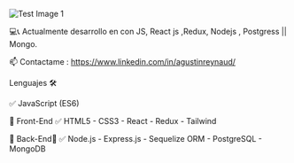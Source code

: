 ![Test Image 1](https://github.com/AgustinReynaud/AgustinReynaud/blob/main/Images/image.png)

💻📞 Actualmente desarrollo en con JS, React js ,Redux, Nodejs , Postgress || Mongo.

📫  Contactame :  https://www.linkedin.com/in/agustinreynaud/


Lenguajes 🛠️

✅ JavaScript (ES6)

🔶 Front-End 
✅ HTML5 - CSS3 - React -  Redux - Tailwind 

🔶 Back-End🔩
✅ Node.js - Express.js - Sequelize ORM - PostgreSQL  - MongoDB 







